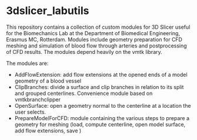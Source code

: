 # 3dslicer_labutils
This repository contains a collection of custom modules for 3D Slicer useful for the Biomechanics Lab at the Department of Biomedical Engineering, Erasmus MC, Rotterdam. Modules include geometry preparation for CFD meshing and simulation of blood flow through arteries and postprocessing of CFD results. The modules depend heavily on the vmtk library. 

The modules are:
- AddFlowExtension: add flow extensions at the opened ends of a model geometry of a blood vessel
- ClipBranches: divide a surface and clip branches in relation to its split and grouped centerlines. Convenience module based on vmtkbranchclipper
- OpenSurface: open a geometry normal to the centerline at a location the user selects.
- PrepareModelForCFD: module containing the various steps to prepare a geometry for meshing (load, compute centerline, open model surface, add flow extensions, save )
